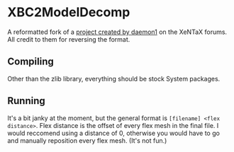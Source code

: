 # XBC2ModelDecomp
A reformatted fork of a [project created by daemon1](https://forum.xentax.com/viewtopic.php?f=16&t=18087) on the XeNTaX forums. All credit to them for reversing the format.
## Compiling
Other than the zlib library, everything should be stock System packages.
## Running
It's a bit janky at the moment, but the general format is `[filename] <flex distance>`. Flex distance is the offset of every flex mesh in the final file. I would reccomend using a distance of 0, otherwise you would have to go and manually reposition every flex mesh. (It's not fun.)